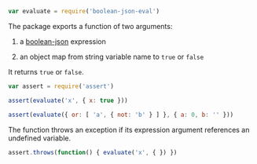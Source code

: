 ```javascript
var evaluate = require('boolean-json-eval')
```

The package exports a function of two arguments:

1. a [boolean-json](https://npmjs.com/packages/boolean-json-schema) expression

2. an object map from string variable name to `true` or `false`

It returns `true` or `false`.

```javascript
var assert = require('assert')

assert(evaluate('x', { x: true }))

assert(evaluate({ or: [ 'a', { not: 'b' } ] }, { a: 0, b: '' }))
```

The function throws an exception if its expression argument references an undefined variable.

```javascript
assert.throws(function() { evaluate('x', { }) })
```
